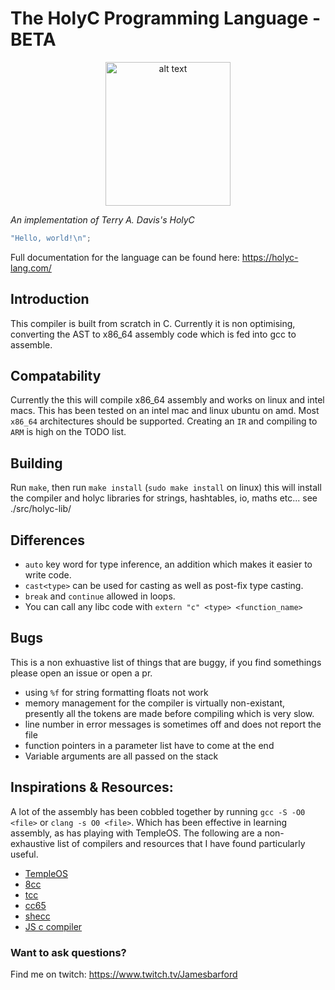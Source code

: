 # The HolyC Programming Language - BETA

<p align="center">
  <img 
    src="/assets/holyc-logo.png?raw=true"
    alt="alt text"
    title="holyc logo"
    width="200"
    height="230"/>
</p>

_An implementation of Terry A. Davis's HolyC_

```c
"Hello, world!\n";
```

Full documentation for the language can be found here: https://holyc-lang.com/

## Introduction
This compiler is built from scratch in C. Currently it is non optimising,
converting the AST to x86_64 assembly code which is fed into gcc to assemble.

## Compatability
Currently the this will compile x86_64 assembly and works on linux and intel
macs.
This has been tested on an intel mac and linux ubuntu on amd. Most `x86_64`
architectures should be supported. Creating an `IR` and compiling to `ARM`
is high on the TODO list.

## Building
Run `make`, then run `make install` (`sudo make install` on linux) this will 
install the compiler and holyc libraries for strings, hashtables, io, maths 
etc... see ./src/holyc-lib/
 
## Differences
- `auto` key word for type inference, an addition which makes it easier
  to write code.
- `cast<type>` can be used for casting as well as post-fix type casting.
- `break` and `continue` allowed in loops.
- You can call any libc code with `extern "c" <type> <function_name>`

## Bugs
This is a non exhuastive list of things that are buggy, if you find somethings
please open an issue or open a pr.
- using `%f` for string formatting floats not work
- memory management for the compiler is virtually non-existant, presently all
  the tokens are made before compiling which is very slow.
- line number in error messages is sometimes off and does not report the file
- function pointers in a parameter list have to come at the end
- Variable arguments are all passed on the stack

## Inspirations & Resources:
A lot of the assembly has been cobbled together by running `gcc -S -O0 <file>`
or `clang -s O0 <file>`. Which has been effective in learning assembly, as 
has playing with TempleOS. The following are a non-exhaustive list of compilers
and resources that I have found particularly useful.
- [TempleOS](https://templeos.org/)
- [8cc](https://github.com/rui314/8cc)
- [tcc](http://bellard.org/tcc/)
- [cc65](https://cc65.github.io/)
- [shecc](https://github.com/sysprog21/shecc/tree/master)
- [JS c compiler](https://github.com/Captainarash/CaptCC)

### Want to ask questions?
Find me on twitch: https://www.twitch.tv/Jamesbarford
